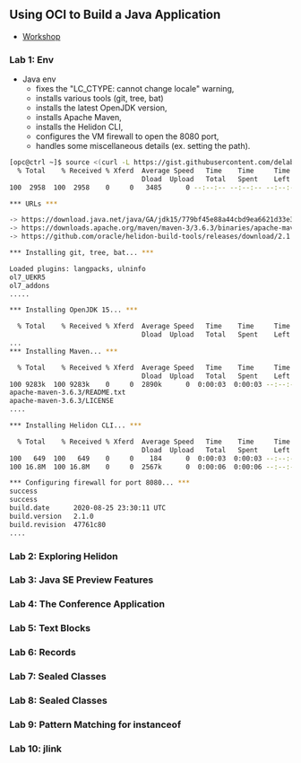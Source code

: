 ## Using OCI to Build a Java Application
* [Workshop](https://apexapps.oracle.com/pls/apex/dbpm/r/livelabs/workshop-attendee-2?p210_workshop_id=690&p210_type=3&session=104091697673337)
### Lab 1: Env
* Java env
  * fixes the "LC_CTYPE: cannot change locale" warning,
  * installs various tools (git, tree, bat)
  * installs the latest OpenJDK version,
  * installs Apache Maven,
  * installs the Helidon CLI,
  * configures the VM firewall to open the 8080 port,
  * handles some miscellaneous details (ex. setting the path).

```bash
[opc@ctrl ~]$ source <(curl -L https://gist.githubusercontent.com/delabassee/a11e09dcf5a85dae87a5fd6a96ce77ea/raw/ed200268f5d6cdcbb2a9f16d91e5b5f23a4a682e/vm-setup.sh)
  % Total    % Received % Xferd  Average Speed   Time    Time     Time  Current
                                 Dload  Upload   Total   Spent    Left  Speed
100  2958  100  2958    0     0   3485      0 --:--:-- --:--:-- --:--:--  3488

*** URLs ***

-> https://download.java.net/java/GA/jdk15/779bf45e88a44cbd9ea6621d33e33db1/36/GPL/openjdk-15_linux-x64_bin.tar.gz
-> https://downloads.apache.org/maven/maven-3/3.6.3/binaries/apache-maven-3.6.3-bin.tar.gz
-> https://github.com/oracle/helidon-build-tools/releases/download/2.1.0/helidon-cli-linux-amd64

*** Installing git, tree, bat... ***

Loaded plugins: langpacks, ulninfo
ol7_UEKR5                                                                                                                       | 2.8 kB  00:00:00
ol7_addons                                                                                                                      | 2.8 kB  00:00:00
.....

*** Installing OpenJDK 15... ***

  % Total    % Received % Xferd  Average Speed   Time    Time     Time  Current
                                 Dload  Upload   Total   Spent    Left  Speed
...
*** Installing Maven... ***

  % Total    % Received % Xferd  Average Speed   Time    Time     Time  Current
                                 Dload  Upload   Total   Spent    Left  Speed
100 9283k  100 9283k    0     0  2890k      0  0:00:03  0:00:03 --:--:-- 2891k
apache-maven-3.6.3/README.txt
apache-maven-3.6.3/LICENSE
....

*** Installing Helidon CLI... ***

  % Total    % Received % Xferd  Average Speed   Time    Time     Time  Current
                                 Dload  Upload   Total   Spent    Left  Speed
100   649  100   649    0     0    184      0  0:00:03  0:00:03 --:--:--   184
100 16.8M  100 16.8M    0     0  2567k      0  0:00:06  0:00:06 --:--:-- 6588k

*** Configuring firewall for port 8080... ***
success
success
build.date      2020-08-25 23:30:11 UTC
build.version   2.1.0
build.revision  47761c80
....
```

### Lab 2: Exploring Helidon

### Lab 3: Java SE Preview Features

### Lab 4: The Conference Application

### Lab 5: Text Blocks

### Lab 6: Records

### Lab 7: Sealed Classes

### Lab 8: Sealed Classes

### Lab 9: Pattern Matching for instanceof

### Lab 10: jlink
